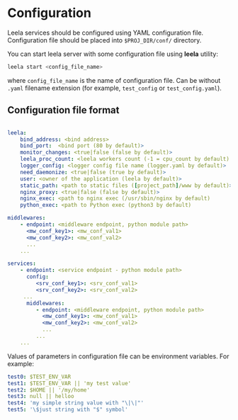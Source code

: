 
# Configuration

Leela services should be configured using YAML configuration file.
Configuration file should be placed into ``$PROJ_DIR/conf/`` directory.

You can start leela server with some configuration file using **leela** utility:

```bash
leela start <config_file_name>
```

where ``config_file_name`` is the name of configuration file. Can be without ``.yaml`` filename extension (for example, `test_config` or `test_config.yaml`).


## Configuration file format


```yaml

leela:
    bind_address: <bind address>
    bind_port:  <bind port (80 by default)>
    monitor_changes: <true|false (false by default)>
    leela_proc_count: <leela workers count (-1 = cpu_count by default)
    logger_config: <logger config file name (logger.yaml by default)>
    need_daemonize: <true|false (true by default)>
    user: <owner of the application (leela by default)>
    static_path: <path to static files ([project_path]/www by default)>
    nginx_proxy: <true|false (false by default)>
    nginx_exec: <path to nginx exec (/usr/sbin/nginx by default) 
    python_exec: <path to Python exec (python3 by default)

middlewares:
    - endpoint: <middleware endpoint, python module path>
      <mw_conf_key1>: <mw_conf_val1>
      <mw_conf_key2>: <mw_conf_val2>
      ...
    ...

services:
    - endpoint: <service endpoint - python module path>
      config:
         <srv_conf_key1>: <srv_conf_val1>
         <srv_conf_key2>: <srv_conf_val2>
	 ...
      middlewares:
         - endpoint: <middleware endpoint, python module path>
           <mw_conf_key1>: <mw_conf_val1>
           <mw_conf_key2>: <mw_conf_val2>
           ...
         ...
    ...
```

Values of parameters in configuration file can be environment variables. For example:

```yaml
test0: $TEST_ENV_VAR
test1: $TEST_ENV_VAR || 'my test value'
test2: $HOME || '/my/home'
test3: null || helloo
test4: 'my simple string value with "\|\|"'
test5: '\$just string with "$" symbol'
```

